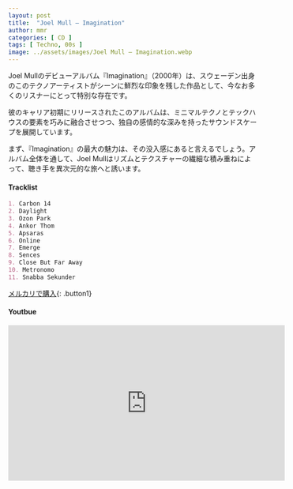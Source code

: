```yaml
---
layout: post
title:  "Joel Mull – Imagination"
author: mmr
categories: [ CD ]
tags: [ Techno, 00s ]
image: ../assets/images/Joel Mull – Imagination.webp
---
```


Joel Mullのデビューアルバム『Imagination』（2000年）は、スウェーデン出身のこのテクノアーティストがシーンに鮮烈な印象を残した作品として、今なお多くのリスナーにとって特別な存在です。

彼のキャリア初期にリリースされたこのアルバムは、ミニマルテクノとテックハウスの要素を巧みに融合させつつ、独自の感情的な深みを持ったサウンドスケープを展開しています。

まず、『Imagination』の最大の魅力は、その没入感にあると言えるでしょう。アルバム全体を通して、Joel Mullはリズムとテクスチャーの繊細な積み重ねによって、聴き手を異次元的な旅へと誘います。

#### Tracklist
```md
1. Carbon 14
2. Daylight
3. Ozon Park
4. Ankor Thom
5. Apsaras
6. Online
7. Emerge
8. Sences
9. Close But Far Away
10. Metronomo
11. Snabba Sekunder
```

[メルカリで購入](https://jp.mercari.com/item/m93462120313?afid=6142608987){: .button1}

#### Youtbue
<iframe width="560" height="315" src="https://www.youtube.com/embed/tG6LoMWEzi0?si=oGeryVZjl6aDrLcU" title="YouTube video player" frameborder="0" allow="accelerometer; autoplay; clipboard-write; encrypted-media; gyroscope; picture-in-picture; web-share" referrerpolicy="strict-origin-when-cross-origin" allowfullscreen></iframe>